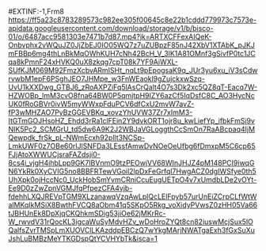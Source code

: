 #EXTINF:-1,Frm8
https://ff5a23c8783289573c982ee305f00645c8e22b1cddd779973c7573e-apidata.googleusercontent.com/download/storage/v1/b/bisco-01/o/6487acc9581303e7471b7d87.mp4?jk=ARTXCFFexAIQeK-Onbvphx2vWQuJZ0JjZbEJ0IO05WQ7z7uZUBpzF85nJ42XbV1XTAbK_pJKJmFBBp6mg4thLnBkMqOWhKUH7cNh42BcH_V_3lK1A81OMnf3gSivfP0tc1JCqa8kPmnF24xHVKQ0uX8zkqg7cpT08k7YF9AiWXL-SUfKJM069M92FmzXcbvARmISHt_nqLt9pEpogsaK9q_JUr3yu6xu_iV3sCdwrvwbM1epF6PSghJEO7JHMpe_w3FnWEaokl9gZujckxwSzq-UvU1kXXDwg_GTBJ6_zRoAXPZiFq5lAsCrQalt4O7s3Dk2xc5QZ8qT-Eacq7W-HZWOBp_lmM3cvO8fna64BW0P5qmjtpH9IZY6azCf5IqDsfC8C_AO3HycNcUK0fRoGBVr0ivW5myWWxpFduPCV6dfCxU2mvW7avZ-fP3wMHZAO7PyBzGGEVBKq_xovzYhUVW37Zr7xImM3-ItGTmGOJHsoHZ_Ehdd3rRa1clFEin2Y9dvkORT1ojr8u_kwLiefYp_ifbkFmSi9vNIK5Pc2_SCMGrU_td5dw6A9K2J2WBJaVGLoggthCcSmOn7RaABcpaq4IjMQewpdk_frSk_pL-NWmEcxh92pllt3NCSp-LmkUWF0z7OBe60rlJlSNFDa3LEssfAmwDvNOeOeUfbg6fDmxpM5C6cp65FJjAtoXWWUCjsraFAZdsji0-8cs4i_vjgH4ihbLpp9GK7IBVnmO9tzPEOwjVV68WInJHJZ4pM148PCI9iwqGN6YkRk0XyCVIG5no8BBFRTewVGoil2lpDxFeGrfql7HwgACZ0dgIWSfye0th5UhXpk0ojHccNc0_UckHobSmYvmCRniCcuEugUETpO4v7xUmdbLDe2vOYt-Ee9D0zZwZpnVGMJfqPfpezCFA4vjb-fdehhLXQJREVpTGM9XLzanawqVzqAwLplQcLElFpyb57urUnEiZCrpCLfWtWalMKqIkMSiX8BwthFVCQ8aObm41q5SKpO5Rkg_voXidyPVwsZ0zHH05Va66tJBHUnEk8DpXjqCKQhkmSDig53jiOe62jMKrRc-W_rwvdV31rQocKL3igcaWuSyMdvHZv_wDoHroZYQt8cn82iuswMcjSux5lOQalfsZvrTMSpLmXUOVClLKAzddpEBCzQ7wYkgMArjNWATgaExh3fGxSuXuJshLuBMBzMeYTKGDspQtYCVHYbTk&isca=1
